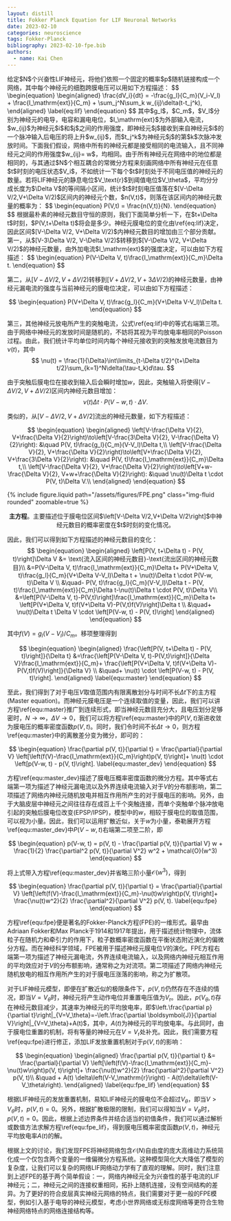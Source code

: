 ```yaml
---
layout: distill 
title: Fokker Planck Equation for LIF Neuronal Networks
date: 2023-02-10
categories: neuroscience
tags: Fokker-Planck
bibliography: 2023-02-10-fpe.bib
authors:
  - name: Kai Chen
---
```


<div class="l-page-outset">
给定$N$个兴奋性LIF神经元，将他们依照一个固定的概率$p$随机链接构成一个网络，其中每个神经元的细胞跨膜电压可以用如下方程描述：
$$
\begin{equation}
    \begin{aligned}
       \frac{dV_i}{dt} = -\frac{g_l}{C_m}(V_i-V_l) + \frac{I_\mathrm{ext}}{C_m} + \sum_j^N\sum_k w_{ij}\delta(t-t_j^k),
    \end{aligned}
    \label{eq:lif}
\end{equation}
$$
其中$g_l$，$C_m$，$V_l$分别为神经元的电导，电容和漏电电位，$I_\mathrm{ext}$为外部输入电流，$w_{ij}$为神经元$i$和$j$之间的作用强度，即神经元$j$接收到来自神经元$i$的一个脉冲输入后电压的将上升$w_{ij}$，而$t_j^k$为神经元$j$的第$k$次脉冲发放时间。下面我们假设，网络中所有的神经元都是接受相同的电流输入，且不同神经元之间的作用强度$w_{ij}= w$，均相同。由于所有神经元在网络中的地位都是相同的，与其通过$N$个相互耦合的常微分方程来刻画网络中所有神经元在任意$t$时刻的电压状态$V_i$，不如统计一下每个$t$时刻处于不同电压值的神经元的数量。若将LIF神经元的静息电位$V_\text{r}$到阈值电位$V_\theta$，平均分分成长度为$\Delta V$的等间隔小区间，统计$t$时刻电压值落在$[V-\Delta V/2,V+\Delta V/2)$区间内的神经元个数，$n(V,t)$，则落在该区间内的神经元数量的概率为：
$$
\begin{equation}
P(V,t) = \frac{n(V,t)}{N}.
\end{equation}
$$
根据最朴素的神经元数目守恒的原则，我们下面简单分析一下，在$t+\Delta t$时刻，$P(V,t+\Delta t)$将会是多少。神经元膜电位的变化由\ref{eq:lif}决定，因此区间$[V-\Delta V/2, V+\Delta V/2)$内神经元数目的增加由三个部分贡献。第一，从$[V-3\Delta V/2, V-\Delta V/2)$转移到$[V-\Delta V/2, V+\Delta V/2)$的神经元数量，由外加电流$I_\mathrm{ext}$的强度决定，可以由如下方程描述：
$$
\begin{equation}
P(V-\Delta V, t)\frac{I_\mathrm{ext}}{C_m}\Delta t.
\end{equation}
$$

第二，从$[V-\Delta V/2, V+\Delta V/2)$转移到$[V+\Delta V/2, V+3\Delta V/2)$的神经元数量，由神经元漏电流的强度与当前神经元的膜电位决定，可以由如下方程描述：

$$
\begin{equation}
P(V+\Delta V, t)\frac{g_l}{C_m}(V+\Delta V-V_l)\Delta t.
\end{equation}
$$

第三，其他神经元放电所产生的突触电流，公式\ref{eq:lif}中的等式右端第三项。由于网络中神经元的发放时间是随机的，不妨将其视为平均放电率相同的Poisson过程。由此，我们统计平均单位时间内每个神经元接收到的突触发放电流数目为$\nu(t)$，其中
$$
\nu(t) = \frac{1}{\Delta}\int\limits_{t-\Delta t/2}^{t+\Delta t/2}\sum_{k=1}^N\delta(\tau-t_k)d\tau.
$$

由于突触后膜电位在接收到输入后会瞬时增加$w$，因此，突触输入将使得$[V-\Delta V/2, V+\Delta V/2)$区间内神经元数目增加：
$$
\begin{equation}
\nu(t)\Delta t \cdot P(V-w, t)\cdot \Delta V.
\end{equation}
$$

类似的，从$[V-\Delta V/2, V+\Delta V/2]$流出的神经元数量，如下方程描述：

$$
\begin{equation}
    \begin{aligned}
        \left[V-\frac{\Delta V}{2}, V+\frac{\Delta V}{2}\right)\to\left[V-\frac{3\Delta V}{2}, V-\frac{\Delta V}{2}\right): &\quad P(V, t)\frac{g_l}{C_m}(V-V_l)\Delta t,\\
        \left[V-\frac{\Delta V}{2}, V+\frac{\Delta V}{2}\right)\to\left[V+\frac{\Delta V}{2}, V+\frac{3\Delta V}{2}\right): &\quad P(V, t)\frac{I_\mathrm{ext}}{C_m}\Delta t,\\
        \left[V-\frac{\Delta V}{2}, V+\frac{\Delta V}{2}\right)\to\left[V+w-\frac{\Delta V}{2}, V+w+\frac{\Delta V}{2}\right): &\quad \nu(t)\Delta t \cdot P(V, t)\Delta V.\\
    \end{aligned}
\end{equation}
$$

<div class="row">
    {% include figure.liquid path="/assets/figures/FPE.png" class="img-fluid rounded" zoomable=true %}
</div>
<p style="text-align:center">
<b>主方程</b>。主要描述位于膜电位区间$\left[V-\Delta V/2,V+\Delta V/2\right]$中神经元数目的概率密度在$t$时刻的变化情况。</p>

因此，我们可以得到如下方程描述的神经元数目的变化：
$$
\begin{equation}
\begin{aligned}
\left[P(V, t+\Delta t) - P(V, t)\right]\Delta V &= \text{流入区间的神经元数目}-\text{流出区间的神经元数目}\\
&=P(V-\Delta V, t)\frac{I_\mathrm{ext}}{C_m}\Delta t+ P(V+\Delta V, t)\frac{g_l}{C_m}(V+\Delta V-V_l)\Delta t + \nu(t)\Delta t \cdot P(V-w, t)\Delta V \\
&\quad- P(V, t)\frac{g_l}{C_m}(V-V_l)\Delta t - P(V, t)\frac{I_\mathrm{ext}}{C_m}\Delta t-\nu(t)\Delta t \cdot P(V, t)\Delta V\\
&=\left[P(V-\Delta V, t)-P(V,t)\right]\frac{I_\mathrm{ext}}{C_m}\Delta t+ \left[P(V+\Delta V, t)f(V+\Delta V)-P(V,t)f(V)\right]\Delta t \\
&\quad+ \nu(t)\Delta t \Delta V \cdot \left[P(V-w, t) - P(V, t)\right]
\end{aligned}
\end{equation}
$$

其中$f(V) =g_l(V-V_l)/C_m$。移项整理得到

$$
\begin{equation}
\begin{aligned}
\frac{\left[P(V, t+\Delta t) - P(V, t)\right]}{\Delta t} &=\frac{\left[P(V-\Delta V, t)-P(V,t)\right]}{\Delta V}\frac{I_\mathrm{ext}}{C_m}+ \frac{\left[P(V+\Delta V, t)f(V+\Delta V)-P(V,t)f(V)\right]}{\Delta V} \\
&\quad+ \nu(t) \cdot \left[P(V-w, t) - P(V, t)\right].
\end{aligned}
\label{equ:master}
\end{equation}
$$

至此，我们得到了对于电压$V$取值范围内有限离散划分与时间不长$\Delta t$下的主方程(Master equation)。而神经元膜电压是一个连续取值的变量，因此，我们可以讲方程\ref{equ:master}推广到连续形式，即当神经元数目充分大，且电压划分足够密时，$N\to\infty$，$\Delta V\to 0$，我们可以将方程\ref{equ:master}中的$P(V, t)$渐进收敛为膜电压的概率密度函数$p(V,t)$。同时，我们令时间不长$\Delta t\to 0$，则方程\ref{equ:master}中的离散差分变为微分，即可的：

$$
\begin{equation}
\frac{\partial p(V, t)}{\partial t} = \frac{\partial}{\partial V} \left[\left(f(V)-\frac{I_\mathrm{ext}}{C_m}\right)p(V, t)\right]+ \nu(t) \cdot \left[p(V-w, t) - p(V, t)\right].
\label{equ:master_dev}
\end{equation}
$$

方程\ref{equ:master_dev}描述了膜电压概率密度函数的微分方程。其中等式右端第一项为描述了神经元漏电流以及外界连续电流输入对于$V$的分布额影响，第二项描述了网络内神经元随机放电并相互作用所产生的对于膜电压的影响。另外，由于大脑皮层中神经元之间往往存在成百上千个突触连接，而单个突触单个脉冲放电引起的突触后膜电位改变(EPSP/IPSP)，模型中的$w$，相较于膜电位的取值范围，可以视为小量。因此，我们可以运用扩散近似，关于$w$为小量，泰勒展开方程\ref{equ:master_dev}中$P(V-w,t)$右端第二项至二阶，即

$$
\begin{equation}
p(V-w, t) = p(V, t) - \frac{\partial p(V, t)}{\partial V} w + \frac{1}{2} \frac{\partial^2 p(V, t)}{\partial V^2} w^2 + \mathcal{O}(w^3)
\end{equation}
$$

将上式带入方程\ref{equ:master_dev}并省略三阶小量$\mathcal{O}(w^3)$，得到

$$
\begin{equation}
\frac{\partial p(V, t)}{\partial t} = \frac{\partial}{\partial V} \left[\left(f(V)-\frac{I_\mathrm{ext}}{C_m}-\nu(t)w\right)p(V, t)\right]+ \frac{\nu(t)w^2}{2} \frac{\partial^2}{\partial V^2} p(V, t).
\label{equ:fpe}
\end{equation}
$$

方程\ref{equ:fpe}便是著名的Fokker-Planck方程(FPE)的一维形式。最早由Adriaan Fokker和Max Planck于1914和1917年提出，用于描述统计物理中，流体粒子在随机力和牵引力的作用下，粒子数概率密度函数在平衡状态附近演化的偏微分方程<d-cite key="fokker1914mittlere,risken1996fokkerplanck"></d-cite>。而在神经科学领域，FPE被用于描述神经元膜电位$V$的演化<d-cite key="deco2008dynamic,breakspear2017dynamic"></d-cite>。FPE方程右端第一项为描述了神经元漏电流，外界连续电流输入，以及网络内神经元相互作用的平均效应对于$V$的分布额影响，通常称之为对流项。第二项描述了网络内神经元随机放电的相互作用所产生的对于膜电压涨落的影响，称之为扩散项。

对于LIF神经元模型，即便在扩散近似的极限条件下，$p(V,t)$仍然存在不连续的情况，即当$V=V_\theta$时，神经元将产生动作电位并重置电压值为$V_\mathrm{r}$。因此，$p(V_\theta,t)$存在神经元数目减少，其速率为神经元的平均放电率，即$\left.\frac{\partial p}{\partial t}\right|_{V=V_\theta}=-\left.\frac{\partial \boldsymbol{J}}{\partial V}\right|_{V=V_\theta}+A(t)$，其中，$A(t)$为神经元的平均放电率。与此同时，由于膜电位重置的机制，将有等量的神经元在$V=V_\mathrm{r}$处补充。因此，我们需要方程\ref{equ:fpe}进行修正，添加LIF发放重置机制对于$p(V,t)$的影响：

$$
\begin{equation}
\begin{aligned}
\frac{\partial p(V, t)}{\partial t} &= \frac{\partial}{\partial V} \left[\left(f(V)-\frac{I_\mathrm{ext}}{C_m}-\nu(t)w\right)p(V, t)\right]+ \frac{\nu(t)w^2}{2} \frac{\partial^2}{\partial V^2} p(V, t)\\
&\quad + A(t) \delta\left(V-V_\mathrm{r}\right) - A(t)\delta\left(V-V_\theta\right).
\end{aligned}
\label{equ:fpe_lif}
\end{equation}
$$

根据LIF神经元的发放重置机制，易知LIF神经元的膜电位不会超过$V_\theta$，即当$V>V_\theta$时，$p(V,t)=0$。另外，根据扩散极限的限制，我们可以得知当$V=V_\theta$时，$p(V,t)=0$。因此，根据上述边界条件并结合适当的初值条件，我们可以通过解析或数值方法求解方程\ref{equ:fpe_lif}，得到膜电压概率密度函数$p(V,t)$，神经元平均放电率$A(t)$的解。

根据上文的讨论，我们发现FPE将神经网络包含$\mathcal{O}(N)$自由度的庞大高维动力系统简化成一个仅包含两个变量的一维偏微分方程系统。这种模型简化大大降低了模型的复杂度，让我们可以复杂的网络LIF网络动力学有了直观的理解。同时，我们注意到上述FPE的基于两个简单假设：一，网络内神经元全为兴奋性的基于电流的LIF神经元；二，神经元之间的连接权重相同，拓扑上随机连接，没有空间结构的差异。为了更好的符合皮层真实神经元网络的特点，我们需要对于更一般的FPE模型，例如引入基于电导的神经元模型<d-cite key="cai2006kinetica"></d-cite>，考虑小世界网络或无标度网络等更符合生物神经网络特点的网络连接结构等。
<!-- 然而，这一研究方向需要运用大量复杂的理论统计物理工具，同时引入更加复杂的PDE方程也会大大增加数值模拟的计算复杂度。因而在此我们将不过多讨论这方面的工作。 -->
</div>
